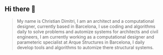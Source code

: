 ## Hi there 👋

> My name is Christian Dimitri, I am an architect and a computational designer, currently based in Barcelona, 
> I use coding and algorithms daily to solve problems and automize systems for architects and civil engineers,
> I am currently working as a computational designer and parameteric specialist at Arque Structures in Barcelona, I daily develop tools and algorithms to automize there structural systems.



<!--
**christiandimitri/christiandimitri** is a ✨ _special_ ✨ repository because its `README.md` (this file) appears on your GitHub profile.

Here are some ideas to get you started:

- 🔭 I’m currently working on ...
- 🌱 I’m currently learning ...
- 👯 I’m looking to collaborate on ...
- 🤔 I’m looking for help with ...
- 💬 Ask me about ...
- 📫 How to reach me: ...
- 😄 Pronouns: ...
- ⚡ Fun fact: ...
-->
